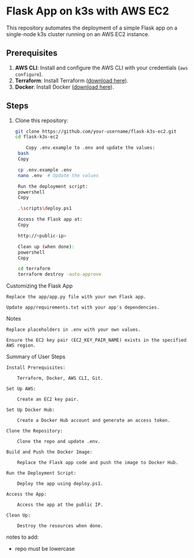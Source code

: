 # Flask App on k3s with AWS EC2

This repository automates the deployment of a simple Flask app on a single-node k3s cluster running on an AWS EC2 instance.

## Prerequisites
1. **AWS CLI**: Install and configure the AWS CLI with your credentials (`aws configure`).
2. **Terraform**: Install Terraform ([download here](https://www.terraform.io/downloads.html)).
3. **Docker**: Install Docker ([download here](https://www.docker.com/get-started)).

## Steps
1. Clone this repository:
   ```bash
   git clone https://github.com/your-username/flask-k3s-ec2.git
   cd flask-k3s-ec2

       Copy .env.example to .env and update the values:
    bash
    Copy

    cp .env.example .env
    nano .env  # Update the values

    Run the deployment script:
    powershell
    Copy

    .\scripts\deploy.ps1

    Access the Flask app at:
    Copy

    http://<public-ip>

    Clean up (when done):
    powershell
    Copy

    cd terraform
    terraform destroy -auto-approve

Customizing the Flask App

    Replace the app/app.py file with your own Flask app.

    Update app/requirements.txt with your app's dependencies.

Notes

    Replace placeholders in .env with your own values.

    Ensure the EC2 key pair (EC2_KEY_PAIR_NAME) exists in the specified AWS region.

   Summary of User Steps

    Install Prerequisites:

        Terraform, Docker, AWS CLI, Git.

    Set Up AWS:

        Create an EC2 key pair.

    Set Up Docker Hub:

        Create a Docker Hub account and generate an access token.

    Clone the Repository:

        Clone the repo and update .env.

    Build and Push the Docker Image:

        Replace the Flask app code and push the image to Docker Hub.

    Run the Deployment Script:

        Deploy the app using deploy.ps1.

    Access the App:

        Access the app at the public IP.

    Clean Up:

        Destroy the resources when done.


notes to add:
- repo must be lowercase
